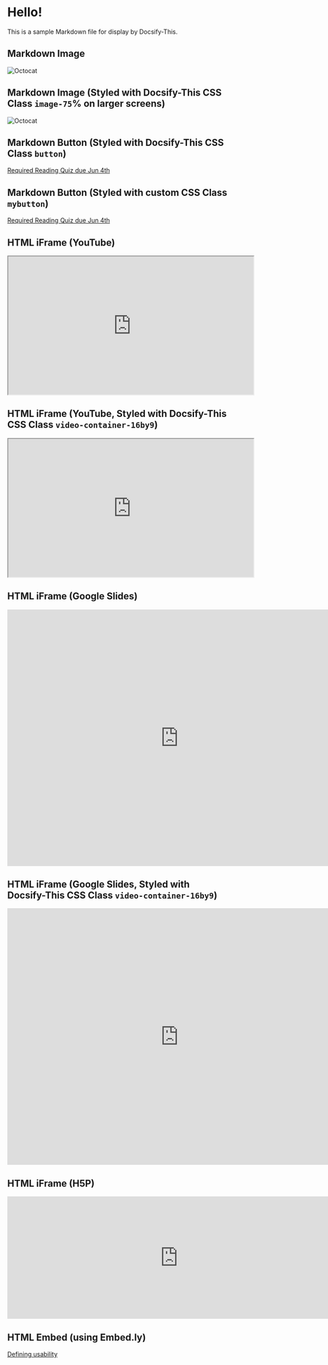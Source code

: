 # Hello!

This is a sample Markdown file for display by Docsify-This.

## Markdown Image
![Octocat](https://octodex.github.com/images/original.png)

## Markdown Image (Styled with Docsify-This CSS Class `image-75`% on larger screens)
![Octocat](https://octodex.github.com/images/original.png ':class=image-75')

## Markdown Button (Styled with Docsify-This CSS Class `button`)
[Required Reading Quiz due Jun 4th](https://canvas.sfu.ca/courses/44038/quizzes/166553 ':class=button')

<style>
.markdown-section .mybutton, .markdown-section .mybutton:hover {
  cursor: pointer;
  color: #CC0000;
  height: auto;
  display: inline-block;
  border: 2px solid #CC0000;
  border-radius: 4rem;
  margin: 2px 0px 2px 0px;
  padding: 8px 18px 8px 18px;
  line-height: 1.2rem;
  background-color: white;
  font-family: -apple-system, "Segoe UI", "Helvetica Neue", sans-serif;
  font-weight: bold;
  text-decoration: none;
}
</style>

## Markdown Button (Styled with custom CSS Class `mybutton`)
[Required Reading Quiz due Jun 4th](https://canvas.sfu.ca/courses/44038/quizzes/166553 ':class=mybutton')

## HTML iFrame (YouTube)
<iframe width="560" height="315" src="https://www.youtube.com/embed/lJIrF4YjHfQ">
</iframe>

## HTML iFrame (YouTube, Styled with Docsify-This CSS Class `video-container-16by9`)
<div class="video-container-16by9"><iframe width="560" height="315" src="https://www.youtube.com/embed/lJIrF4YjHfQ">
</iframe></div>

## HTML iFrame (Google Slides)
<iframe src="https://docs.google.com/presentation/d/e/2PACX-1vRnnRFelgw1ksq_p8Eryg3dnyLCRRLPf5fBgdwdv9p-tCIwcxqWvzDGrGbjxGHL7HqEJVpmV26ntk3a/embed?start=false&loop=false&delayms=3000" frameborder="0" width=780" height="585" allowfullscreen="true" mozallowfullscreen="true" webkitallowfullscreen="true"></iframe>

## HTML iFrame (Google Slides, Styled with Docsify-This CSS Class `video-container-16by9`)
<div class="video-container-16by9"><iframe src="https://docs.google.com/presentation/d/e/2PACX-1vRnnRFelgw1ksq_p8Eryg3dnyLCRRLPf5fBgdwdv9p-tCIwcxqWvzDGrGbjxGHL7HqEJVpmV26ntk3a/embed?start=false&loop=false&delayms=3000" frameborder="0" width=780" height="585" allowfullscreen="true" mozallowfullscreen="true" webkitallowfullscreen="true"></iframe></div>

## HTML iFrame (H5P) 
<iframe src="https://h5p.org/h5p/embed/214115" width="778" height="279" frameborder="0" allowfullscreen="allowfullscreen" allow="geolocation *; microphone *; camera *; midi *; encrypted-media *" title="User-Centered Design"></iframe><script src="https://h5p.org/sites/all/modules/h5p/library/js/h5p-resizer.js" charset="UTF-8"></script>

## HTML Embed (using Embed.ly) 
<a class="embedly-card" data-card-controls="0" data-card-align="left" href="https://blog.prototypr.io/defining-usability-e7bf42e8abd0">Defining usability</a>
